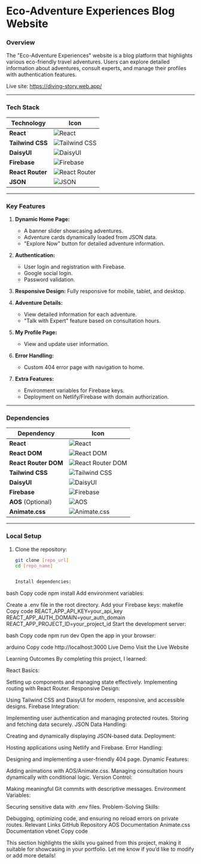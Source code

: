 # Eco-Adventure Experiences Blog Website

### Overview
The "Eco-Adventure Experiences" website is a blog platform that highlights various eco-friendly travel adventures. Users can explore detailed information about adventures, consult experts, and manage their profiles with authentication features.

Live site: https://diving-story.web.app/

---

### Tech Stack

| **Technology**   | **Icon**                                                                 |
|-------------------|--------------------------------------------------------------------------|
| **React**         | ![React](https://img.shields.io/badge/React-20232A?style=for-the-badge&logo=react&logoColor=61DAFB)       |
| **Tailwind CSS**  | ![Tailwind CSS](https://img.shields.io/badge/TailwindCSS-06B6D4?style=for-the-badge&logo=tailwindcss&logoColor=white) |
| **DaisyUI**       | ![DaisyUI](https://img.shields.io/badge/DaisyUI-FF7043?style=for-the-badge&logoColor=white)            |
| **Firebase**      | ![Firebase](https://img.shields.io/badge/Firebase-FFCA28?style=for-the-badge&logo=firebase&logoColor=white) |
| **React Router**  | ![React Router](https://img.shields.io/badge/React_Router-CA4245?style=for-the-badge&logo=react-router&logoColor=white) |
| **JSON**          | ![JSON](https://img.shields.io/badge/JSON-000000?style=for-the-badge&logo=json&logoColor=white)         |

---

### Key Features
1. **Dynamic Home Page:**
   - A banner slider showcasing adventures.
   - Adventure cards dynamically loaded from JSON data.
   - "Explore Now" button for detailed adventure information.

2. **Authentication:**
   - User login and registration with Firebase.
   - Google social login.
   - Password validation.

3. **Responsive Design:** Fully responsive for mobile, tablet, and desktop.

4. **Adventure Details:**
   - View detailed information for each adventure.
   - "Talk with Expert" feature based on consultation hours.

5. **My Profile Page:**
   - View and update user information.

6. **Error Handling:**
   - Custom 404 error page with navigation to home.

7. **Extra Features:**
   - Environment variables for Firebase keys.
   - Deployment on Netlify/Firebase with domain authorization.

---

### Dependencies

| **Dependency**         | **Icon**                                                                 |
|-------------------------|--------------------------------------------------------------------------|
| **React**              | ![React](https://img.shields.io/badge/React-20232A?style=for-the-badge&logo=react&logoColor=61DAFB) |
| **React DOM**          | ![React DOM](https://img.shields.io/badge/React_DOM-20232A?style=for-the-badge&logo=react&logoColor=61DAFB) |
| **React Router DOM**   | ![React Router DOM](https://img.shields.io/badge/React_Router_DOM-CA4245?style=for-the-badge&logo=react-router&logoColor=white) |
| **Tailwind CSS**       | ![Tailwind CSS](https://img.shields.io/badge/TailwindCSS-06B6D4?style=for-the-badge&logo=tailwindcss&logoColor=white) |
| **DaisyUI**            | ![DaisyUI](https://img.shields.io/badge/DaisyUI-FF7043?style=for-the-badge&logoColor=white) |
| **Firebase**           | ![Firebase](https://img.shields.io/badge/Firebase-FFCA28?style=for-the-badge&logo=firebase&logoColor=white) |
| **AOS** (Optional)     | ![AOS](https://img.shields.io/badge/AOS-20232A?style=for-the-badge&logoColor=white) |
| **Animate.css**        | ![Animate.css](https://img.shields.io/badge/Animate.css-FF4081?style=for-the-badge&logoColor=white) |

---

### Local Setup
1. Clone the repository:
   ```bash
   git clone [repo_url]
   cd [repo_name]


   Install dependencies:

bash
Copy code
npm install
Add environment variables:

Create a .env file in the root directory.
Add your Firebase keys:
makefile
Copy code
REACT_APP_API_KEY=your_api_key
REACT_APP_AUTH_DOMAIN=your_auth_domain
REACT_APP_PROJECT_ID=your_project_id
Start the development server:

bash
Copy code
npm run dev
Open the app in your browser:

arduino
Copy code
http://localhost:3000
Live Demo
Visit the Live Website

Learning Outcomes
By completing this project, I learned:

React Basics:

Setting up components and managing state effectively.
Implementing routing with React Router.
Responsive Design:

Using Tailwind CSS and DaisyUI for modern, responsive, and accessible designs.
Firebase Integration:

Implementing user authentication and managing protected routes.
Storing and fetching data securely.
JSON Data Handling:

Creating and dynamically displaying JSON-based data.
Deployment:

Hosting applications using Netlify and Firebase.
Error Handling:

Designing and implementing a user-friendly 404 page.
Dynamic Features:

Adding animations with AOS/Animate.css.
Managing consultation hours dynamically with conditional logic.
Version Control:

Making meaningful Git commits with descriptive messages.
Environment Variables:

Securing sensitive data with .env files.
Problem-Solving Skills:

Debugging, optimizing code, and ensuring no reload errors on private routes.
Relevant Links
GitHub Repository
AOS Documentation
Animate.css Documentation
vbnet
Copy code

This section highlights the skills you gained from this project, making it suitable for showcasing in your portfolio. Let me know if you’d like to modify or add more details!






